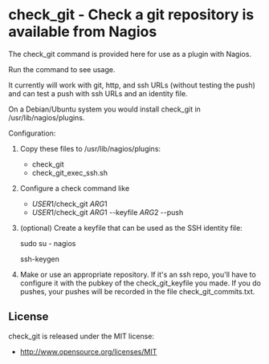 check_git - Check a git repository is available from Nagios
===========================================================

The check_git command is provided here for use as a plugin with Nagios.

Run the command to see usage.

It currently will work with git, http, and ssh URLs (without testing the push)
and can test a push with ssh URLs and an identity file.

On a Debian/Ubuntu system you would install check_git in /usr/lib/nagios/plugins.

Configuration:

1. Copy these files to /usr/lib/nagios/plugins:
   * check_git
   * check_git_exec_ssh.sh
2. Configure a check command like
   * $USER1$/check_git $ARG1$
   * $USER1$/check_git $ARG1$ --keyfile $ARG2$ --push
3. (optional) Create a keyfile that can be used as the SSH identity file:

      sudo su - nagios

      ssh-keygen

4. Make or use an appropriate repository.  If it's an ssh repo, you'll have
to configure it with the pubkey of the check_git_keyfile you made.
If you do pushes, your pushes will be recorded in the file check_git_commits.txt.

License
-------

check_git is released under the MIT license:

* http://www.opensource.org/licenses/MIT